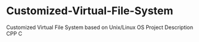 # Customized-Virtual-File-System
Customized Virtual File System based on Unix/Linux OS
Project
Description
CPP
C
